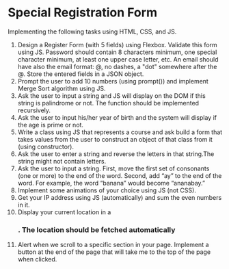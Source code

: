 # Special Registration Form
Implementing the following tasks using HTML, CSS, and JS.
1) Design a Register Form (with 5 fields) using Flexbox. Validate this form using JS. Password should contain 8 characters minimum, one special character minimum, at least one upper case letter,  etc. An email should have also the email format: @, no dashes, a "dot" somewhere after the @. Store the entered fields in a JSON object. 
2) Prompt the user to add 10 numbers (using prompt()) and implement Merge Sort algorithm using JS. 
3) Ask the user to input a string and JS will display on the DOM if this string is palindrome or not. The function should be implemented recursively. 
4) Ask the user to input his/her year of birth and the system will display if the age is prime or not. 
5) Write a class using JS that represents a course and ask build a form that takes values from the user to construct an object of that class from it (using constructor). 
6) Ask the user to enter a string and reverse the letters in that string.The string might not contain letters. 
7) Ask the user to input a string. First, move the first set of consonants (one or more) to the end of the word. Second, add “ay” to the end of the word. For example, the word “banana” would become “ananabay.”
8) Implement some animations of your choice using JS (not CSS). 
9) Get your IP address using JS (automatically) and sum the even numbers in it. 
10) Display your current location in a <h3>. The location should be fetched automatically 
11) Alert when we scroll to a specific section in your page. 
Implement a button at the end of the page that will take me to the top of the page when clicked.
